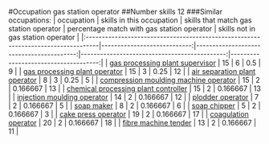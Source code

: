 #Occupation gas station operator
##Number skills 12
###Similar occupations:
| occupation                                                                        |   skills in this occupation |   skills that match gas station operator |   percentage match with gas station operator |   skills not in gas station operator |
|:----------------------------------------------------------------------------------|----------------------------:|-----------------------------------------:|---------------------------------------------:|-------------------------------------:|
| [gas processing plant supervisor](gas_processing_plant_supervisor.md)             |                          15 |                                        6 |                                     0.5      |                                    9 |
| [gas processing plant operator](gas_processing_plant_operator.md)                 |                          15 |                                        3 |                                     0.25     |                                   12 |
| [air separation plant operator](air_separation_plant_operator.md)                 |                           8 |                                        3 |                                     0.25     |                                    5 |
| [compression moulding machine operator](compression_moulding_machine_operator.md) |                          15 |                                        2 |                                     0.166667 |                                   13 |
| [chemical processing plant controller](chemical_processing_plant_controller.md)   |                          15 |                                        2 |                                     0.166667 |                                   13 |
| [injection moulding operator](injection_moulding_operator.md)                     |                          14 |                                        2 |                                     0.166667 |                                   12 |
| [plodder operator](plodder_operator.md)                                           |                           7 |                                        2 |                                     0.166667 |                                    5 |
| [soap maker](soap_maker.md)                                                       |                           8 |                                        2 |                                     0.166667 |                                    6 |
| [soap chipper](soap_chipper.md)                                                   |                           5 |                                        2 |                                     0.166667 |                                    3 |
| [cake press operator](cake_press_operator.md)                                     |                          19 |                                        2 |                                     0.166667 |                                   17 |
| [coagulation operator](coagulation_operator.md)                                   |                          20 |                                        2 |                                     0.166667 |                                   18 |
| [fibre machine tender](fibre_machine_tender.md)                                   |                          13 |                                        2 |                                     0.166667 |                                   11 |
